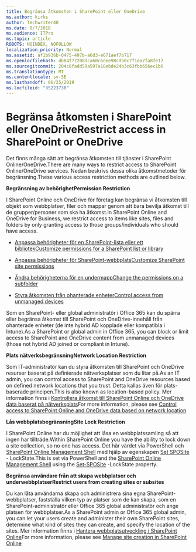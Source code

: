 ```yaml
---
title: Begränsa åtkomsten i SharePoint eller OneDrive
ms.author: kirks
author: Techwriter40
ms.date: 8/7/2018
ms.audience: ITPro
ms.topic: article
ROBOTS: NOINDEX, NOFOLLOW
localization_priority: Normal
ms.assetid: af1b936b-0475-497b-a6d3-e671aef7b717
ms.openlocfilehash: db84f77208dca60c6dee98cdb0c7f1ea7fa8fe17
ms.sourcegitcommit: 204c8fadd59a597a18ebde24b3c63fbb656ec1b6
ms.translationtype: MT
ms.contentlocale: sv-SE
ms.lasthandoff: 06/25/2019
ms.locfileid: "35223730"
---
```

# <a name="restrict-access-in-sharepoint-or-onedrive"></a><span data-ttu-id="00c2b-102">Begränsa åtkomsten i SharePoint eller OneDrive</span><span class="sxs-lookup"><span data-stu-id="00c2b-102">Restrict access in SharePoint or OneDrive</span></span>

<span data-ttu-id="00c2b-103">Det finns många sätt att begränsa åtkomsten till tjänster i SharePoint Online/OneDrive.</span><span class="sxs-lookup"><span data-stu-id="00c2b-103">There are many ways to restrict access to SharePoint Online/OneDrive services.</span></span> <span data-ttu-id="00c2b-104">Nedan beskrivs dessa olika åtkomstmetoder för begränsning.</span><span class="sxs-lookup"><span data-stu-id="00c2b-104">These various access restriction methods are outlined below.</span></span> 

<span data-ttu-id="00c2b-105">**Begränsning av behörighet**</span><span class="sxs-lookup"><span data-stu-id="00c2b-105">**Permission Restriction**</span></span>

<span data-ttu-id="00c2b-106">I SharePoint Online och OneDrive för företag kan begränsa vi åtkomsten till objekt som webbplatser, filer och mappar genom att bara bevilja åtkomst till de grupper/personer som ska ha åtkomst.</span><span class="sxs-lookup"><span data-stu-id="00c2b-106">In SharePoint Online and OneDrive for Business, we restrict access to items like sites, files and folders by only granting access to those groups/individuals who should have access.</span></span>

- [<span data-ttu-id="00c2b-107">Anpassa behörigheter för en SharePoint-lista eller ett bibliotek</span><span class="sxs-lookup"><span data-stu-id="00c2b-107">Customize permissions for a SharePoint list or library</span></span>](https://support.office.com/article/Customize-permissions-for-a-SharePoint-list-or-library-02d770f3-59eb-4910-a608-5f84cc297782)

- [<span data-ttu-id="00c2b-108">Anpassa behörigheter för SharePoint-webbplats</span><span class="sxs-lookup"><span data-stu-id="00c2b-108">Customize SharePoint site permissions</span></span>](https://docs.microsoft.com/sharepoint/customize-sharepoint-site-permissions)

- [<span data-ttu-id="00c2b-109">Ändra behörigheterna för en undermapp</span><span class="sxs-lookup"><span data-stu-id="00c2b-109">Change the permissions on a subfolder</span></span>](https://support.office.com/article/Change-the-permissions-on-a-subfolder-5427BD7C-F20A-4F75-8CF2-5359DD45A1A6)

- [<span data-ttu-id="00c2b-110">Styra åtkomsten från ohanterade enheter</span><span class="sxs-lookup"><span data-stu-id="00c2b-110">Control access from unmanaged devices</span></span>](https://docs.microsoft.com/sharepoint/control-access-from-unmanaged-devices)

<span data-ttu-id="00c2b-111">Som en SharePoint- eller global administratör i Office 365 kan du spärra eller begränsa åtkomst till SharePoint och OneDrive-innehåll från ohanterade enheter (de inte hybrid AD kopplade eller kompatibla i Intune).</span><span class="sxs-lookup"><span data-stu-id="00c2b-111">As a SharePoint or global admin in Office 365, you can block or limit access to SharePoint and OneDrive content from unmanaged devices (those not hybrid AD joined or compliant in Intune).</span></span>

<span data-ttu-id="00c2b-112">**Plats nätverksbegränsning**</span><span class="sxs-lookup"><span data-stu-id="00c2b-112">**Network Location Restriction**</span></span>

<span data-ttu-id="00c2b-113">Som IT-administratör kan du styra åtkomsten till SharePoint och OneDrive resurser baserat på definierade nätverksplatser som du litar på.</span><span class="sxs-lookup"><span data-stu-id="00c2b-113">As an IT admin, you can control access to SharePoint and OneDrive resources based on defined network locations that you trust.</span></span> <span data-ttu-id="00c2b-114">Detta kallas även för plats-baserade principen.</span><span class="sxs-lookup"><span data-stu-id="00c2b-114">This is also known as location-based policy.</span></span> <span data-ttu-id="00c2b-115">Mer information finns i [Kontrollera åtkomst till SharePoint Online och OneDrive data baserat på nätverksplats](https://docs.microsoft.com/sharepoint/control-access-based-on-network-location)</span><span class="sxs-lookup"><span data-stu-id="00c2b-115">For more information, please see [Control access to SharePoint Online and OneDrive data based on network location](https://docs.microsoft.com/sharepoint/control-access-based-on-network-location)</span></span>

<span data-ttu-id="00c2b-116">**Lås webbplatsbegränsning**</span><span class="sxs-lookup"><span data-stu-id="00c2b-116">**Site Lock Restriction**</span></span> 

<span data-ttu-id="00c2b-117">I SharePoint Online har du möjlighet att låsa en webbplatssamling så att ingen har tillträde.</span><span class="sxs-lookup"><span data-stu-id="00c2b-117">Within SharePoint Online you have the ability to lock down a site collection, so no one has access.</span></span> <span data-ttu-id="00c2b-118">Det här värdet via PowerShell och [SharePoint Online Management Shell](https://docs.microsoft.com/powershell/sharepoint/sharepoint-online/connect-sharepoint-online?view=sharepoint-ps) med hjälp av egenskapen [Set SPOSite](https://docs.microsoft.com/powershell/module/sharepoint-online/set-sposite?view=sharepoint-ps) - LockState.</span><span class="sxs-lookup"><span data-stu-id="00c2b-118">This is set via PowerShell and the [SharePoint Online Management Shell](https://docs.microsoft.com/powershell/sharepoint/sharepoint-online/connect-sharepoint-online?view=sharepoint-ps) using the [Set-SPOSite](https://docs.microsoft.com/powershell/module/sharepoint-online/set-sposite?view=sharepoint-ps) -LockState property.</span></span>

<span data-ttu-id="00c2b-119">**Begränsa användare från att skapa webbplatser och underwebbplatser**</span><span class="sxs-lookup"><span data-stu-id="00c2b-119">**Restrict users from creating sites or subsites**</span></span>

<span data-ttu-id="00c2b-120">Du kan låta användarna skapa och administrera sina egna SharePoint-webbplatser, fastställa vilken typ av platser som de kan skapa, som en SharePoint-administratör eller Office 365 global administratör och ange platsen för webbplatser.</span><span class="sxs-lookup"><span data-stu-id="00c2b-120">As a SharePoint admin or Office 365 global admin, you can let your users create and administer their own SharePoint sites, determine what kind of sites they can create, and specify the location of the sites.</span></span> <span data-ttu-id="00c2b-121">Mer information finns i [Hantera webbplatsutveckling i SharePoint Online](https://docs.microsoft.com/sharepoint/manage-site-creation)</span><span class="sxs-lookup"><span data-stu-id="00c2b-121">For more information, please see [Manage site creation in SharePoint Online](https://docs.microsoft.com/sharepoint/manage-site-creation)</span></span>

